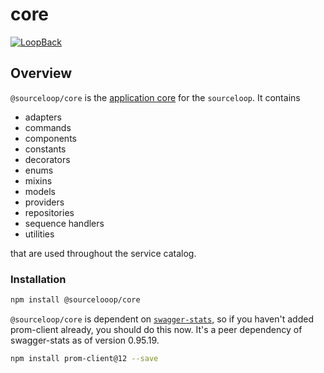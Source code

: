 # core

[![LoopBack](https://github.com/strongloop/loopback-next/raw/master/docs/site/imgs/branding/Powered-by-LoopBack-Badge-(blue)-@2x.png)](http://loopback.io/)

## Overview

`@sourceloop/core` is the [application core](https://jeffreypalermo.com/2008/07/the-onion-architecture-part-1/) for the `sourceloop`. It contains

* adapters
* commands
* components
* constants
* decorators
* enums
* mixins
* models
* providers
* repositories
* sequence handlers
* utilities

that are used throughout the service catalog.

### Installation

```bash
npm install @sourcelooop/core
```

`@sourceloop/core` is dependent on [`swagger-stats`](https://www.npmjs.com/package/swagger-stats), so if you haven't added prom-client already, you should do this now. It's a peer dependency of swagger-stats as of version 0.95.19.

```bash
npm install prom-client@12 --save
```
